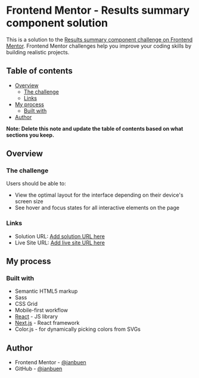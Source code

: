 # Frontend Mentor - Results summary component solution

This is a solution to the [Results summary component challenge on Frontend Mentor](https://www.frontendmentor.io/challenges/results-summary-component-CE_K6s0maV). Frontend Mentor challenges help you improve your coding skills by building realistic projects.

## Table of contents

- [Overview](#overview)
  - [The challenge](#the-challenge)
  - [Links](#links)
- [My process](#my-process)
  - [Built with](#built-with)
- [Author](#author)

**Note: Delete this note and update the table of contents based on what sections you keep.**

## Overview

### The challenge

Users should be able to:

- View the optimal layout for the interface depending on their device's screen size
- See hover and focus states for all interactive elements on the page

### Links

- Solution URL: [Add solution URL here](https://your-solution-url.com)
- Live Site URL: [Add live site URL here](https://your-live-site-url.com)

## My process

### Built with

- Semantic HTML5 markup
- Sass
- CSS Grid
- Mobile-first workflow
- [React](https://reactjs.org/) - JS library
- [Next.js](https://nextjs.org/) - React framework
- Color.js - for dynamically picking colors from SVGs

## Author

- Frontend Mentor - [@ianbuen](https://www.frontendmentor.io/profile/ianbuen)
- GitHub - [@ianbuen](https://www.github.com/ianbuen)

